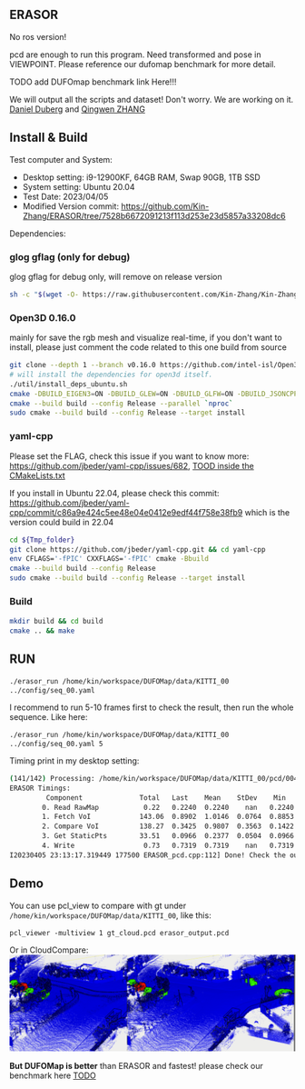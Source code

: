 ERASOR
---

No ros version!

pcd are enough to run this program. Need transformed and pose in VIEWPOINT. Please reference our dufomap benchmark for more detail.

TODO add DUFOmap benchmark link Here!!!

We will output all the scripts and dataset! Don't worry. We are working on it. [Daniel Duberg](https://github.com/danielduberg) and [Qingwen ZHANG](https://kin-zhang.github.io/)

## Install & Build

Test computer and System:

- Desktop setting: i9-12900KF, 64GB RAM, Swap 90GB, 1TB SSD
- System setting: Ubuntu 20.04
- Test Date: 2023/04/05
- Modified Version commit: https://github.com/Kin-Zhang/ERASOR/tree/7528b6672091213f113d253e23d5857a33208dc6


Dependencies:
### glog gflag (only for debug)
glog gflag for debug only, will remove on release version
```sh
sh -c "$(wget -O- https://raw.githubusercontent.com/Kin-Zhang/Kin-Zhang/main/Dockerfiles/latest_glog_gflag.sh)"
```

### Open3D 0.16.0

mainly for save the rgb mesh and visualize real-time, if you don't want to install, please just comment the code related to this one
build from source
```sh
git clone --depth 1 --branch v0.16.0 https://github.com/intel-isl/Open3D && cd Open3D 
# will install the dependencies for open3d itself.
./util/install_deps_ubuntu.sh
cmake -DBUILD_EIGEN3=ON -DBUILD_GLEW=ON -DBUILD_GLFW=ON -DBUILD_JSONCPP=ON -DBUILD_PNG=ON -DGLIBCXX_USE_CXX11_ABI=ON -DPYTHON_EXECUTABLE=/usr/bin/python -DBUILD_UNIT_TESTS=ON -Bbuild
cmake --build build --config Release --parallel `nproc`
sudo cmake --build build --config Release --target install
```

### yaml-cpp
Please set the FLAG, check this issue if you want to know more: https://github.com/jbeder/yaml-cpp/issues/682, [TOOD inside the CMakeLists.txt](https://github.com/jbeder/yaml-cpp/issues/566)

If you install in Ubuntu 22.04, please check this commit: https://github.com/jbeder/yaml-cpp/commit/c86a9e424c5ee48e04e0412e9edf44f758e38fb9 which is the version could build in 22.04

```sh
cd ${Tmp_folder}
git clone https://github.com/jbeder/yaml-cpp.git && cd yaml-cpp
env CFLAGS='-fPIC' CXXFLAGS='-fPIC' cmake -Bbuild
cmake --build build --config Release
sudo cmake --build build --config Release --target install
```
### Build
```bash
mkdir build && cd build
cmake .. && make
```

## RUN

```
./erasor_run /home/kin/workspace/DUFOMap/data/KITTI_00 ../config/seq_00.yaml
```

I recommend to run 5-10 frames first to check the result, then run the whole sequence. Like here:
```
./erasor_run /home/kin/workspace/DUFOMap/data/KITTI_00 ../config/seq_00.yaml 5
```

Timing print in my desktop setting:
```bash
(141/142) Processing: /home/kin/workspace/DUFOMap/data/KITTI_00/pcd/004530.pcd Time Cost: 1.2844s           
ERASOR Timings:
         Component              Total   Last    Mean    StDev    Min     Max     Steps
        0. Read RawMap           0.22   0.2240  0.2240    nan   0.2240  0.2240       1
        1. Fetch VoI            143.06  0.8902  1.0146  0.0764  0.8853  1.1815     141
        2. Compare VoI          138.27  0.3425  0.9807  0.3563  0.1422  3.6560     141
        3. Get StaticPts        33.51   0.0966  0.2377  0.0504  0.0966  0.5702     141
        4. Write                 0.73   0.7319  0.7319    nan   0.7319  0.7319       1
I20230405 23:13:17.319449 177500 ERASOR_pcd.cpp:112] Done! Check the output in /home/kin/workspace/DUFOMap/data/KITTI_00/erasor_output.pcd
```

## Demo

You can use pcl_view to compare with gt under `/home/kin/workspace/DUFOMap/data/KITTI_00`, like this:
```
pcl_viewer -multiview 1 gt_cloud.pcd erasor_output.pcd
```
Or in CloudCompare:
![](assets/imgs/example.png)

**But DUFOMap is better** than ERASOR and fastest! please check our benchmark here [TODO](TODO)